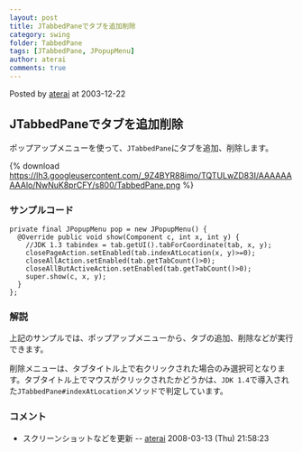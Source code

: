 ```yaml
---
layout: post
title: JTabbedPaneでタブを追加削除
category: swing
folder: TabbedPane
tags: [JTabbedPane, JPopupMenu]
author: aterai
comments: true
---
```


Posted by [aterai](http://terai.xrea.jp/aterai.html) at 2003-12-22

## JTabbedPaneでタブを追加削除
ポップアップメニューを使って、`JTabbedPane`にタブを追加、削除します。


{% download https://lh3.googleusercontent.com/_9Z4BYR88imo/TQTULwZD83I/AAAAAAAAAlo/NwNuK8prCFY/s800/TabbedPane.png %}

### サンプルコード
<pre class="prettyprint"><code>private final JPopupMenu pop = new JPopupMenu() {
  @Override public void show(Component c, int x, int y) {
    //JDK 1.3 tabindex = tab.getUI().tabForCoordinate(tab, x, y);
    closePageAction.setEnabled(tab.indexAtLocation(x, y)&gt;=0);
    closeAllAction.setEnabled(tab.getTabCount()&gt;0);
    closeAllButActiveAction.setEnabled(tab.getTabCount()&gt;0);
    super.show(c, x, y);
  }
};
</code></pre>

### 解説
上記のサンプルでは、ポップアップメニューから、タブの追加、削除などが実行できます。

削除メニューは、タブタイトル上で右クリックされた場合のみ選択可となります。タブタイトル上でマウスがクリックされたかどうかは、`JDK 1.4`で導入された`JTabbedPane#indexAtLocation`メソッドで判定しています。

### コメント
- スクリーンショットなどを更新 -- [aterai](http://terai.xrea.jp/aterai.html) 2008-03-13 (Thu) 21:58:23

<!-- dummy comment line for breaking list -->

